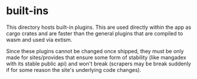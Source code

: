 # built-ins

This directory hosts built-in plugins. This are used directly within the app as cargo crates and are faster than the general plugins that are compiled to wasm and used via extism. 

Since these plugins cannot be changed once shipped, they must be only made for sites/provides that ensure some form of stability (like mangadex with its stable public api) and won't break (scrapers may be break suddenly if for some reason the site's underlying code changes).